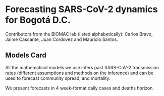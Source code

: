 # Forecasting SARS-CoV-2 dynamics for Bogotá D.C.
Contributors from the BIOMAC lab (listed alphabetically): Carlos Bravo, Jaime Cascante, Juan Cordovez and Mauricio Santos.

## Models Card
All the mathematical models we use infers past SARS-CoV-2 transmission rates (different assumptions and methods on the inference) and can be used to forecast community spread, and mortality.

We present forecasts in 4 week-format daily cases and deaths horizon.





